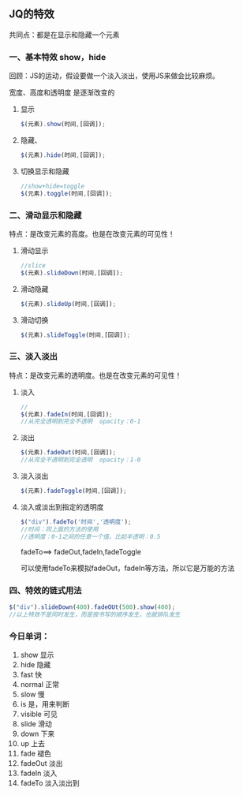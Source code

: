 ## JQ的特效

共同点：都是在显示和隐藏一个元素

### 一、基本特效 show，hide

回顾：JS的运动，假设要做一个淡入淡出，使用JS来做会比较麻烦。

宽度、高度和透明度 是逐渐改变的

1. 显示

   ```js
   $(元素).show(时间,[回调]);
   ```

2. 隐藏、

   ```js
   $(元素).hide(时间,[回调]);
   ```

3. 切换显示和隐藏

   ```js
   //show+hide=toggle
   $(元素).toggle(时间,[回调]);
   ```

### 二、滑动显示和隐藏

特点：是改变元素的高度。也是在改变元素的可见性！

1. 滑动显示

   ```js
   //slice
   $(元素).slideDown(时间,[回调]);
   ```

2. 滑动隐藏

   ```js
   $(元素).slideUp(时间,[回调]);
   ```

3. 滑动切换

   ```js
   $(元素).slideToggle(时间,[回调]);
   ```

### 三、淡入淡出

特点：是改变元素的透明度。也是在改变元素的可见性！
1. 淡入

   ```js
   //
   $(元素).fadeIn(时间,[回调]);
   //从完全透明到完全不透明  opacity：0-1
   ```

2. 淡出

   ```js
   $(元素).fadeOut(时间,[回调]);
   //从完全不透明到完全透明  opacity：1-0
   ```

3. 淡入淡出

   ```js
   $(元素).fadeToggle(时间,[回调]);
   ```

4. 淡入或淡出到指定的透明度

   ```js
   $("div").fadeTo('时间','透明度');
   //时间：同上面的方法的使用
   //透明度：0-1之间的任意一个值，比如半透明：0.5
   ```

   fadeTo==> fadeOut,fadeIn,fadeToggle

   可以使用fadeTo来模拟fadeOut，fadeIn等方法，所以它是万能的方法

### 四、特效的链式用法

```js
$("div").slideDown(400).fadeOUt(500).show(400);
//以上特效不是同时发生，而是按书写的顺序发生，也就排队发生
```

### 今日单词：

1. show  显示
2. hide  隐藏
3. fast  快
4. normal  正常
5. slow  慢
6. is  是，用来判断
7. visible  可见
8. slide  滑动
9. down 下来
10. up 上去
11. fade 褪色
12. fadeOut 淡出
13. fadeIn  淡入
14. fadeTo  淡入淡出到